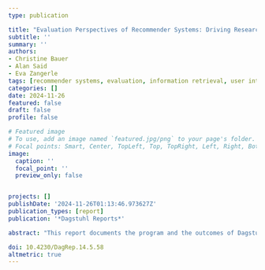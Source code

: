 ```yaml
---
type: publication

title: "Evaluation Perspectives of Recommender Systems: Driving Research and Education (Dagstuhl Seminar 24211)"
subtitle: ''
summary: ''
authors:
- Christine Bauer
- Alan Said
- Eva Zangerle
tags: [recommender systems, evaluation, information retrieval, user interaction, intelligent systems, Dagstuhl]
categories: []
date: 2024-11-26
featured: false
draft: false
profile: false

# Featured image
# To use, add an image named `featured.jpg/png` to your page's folder.
# Focal points: Smart, Center, TopLeft, Top, TopRight, Left, Right, BottomLeft, Bottom, BottomRight.
image:
  caption: ''
  focal_point: ''
  preview_only: false


projects: []
publishDate: '2024-11-26T01:13:46.973627Z'
publication_types: [report]
publication: '*Dagstuhl Reports*'

abstract: "This report documents the program and the outcomes of Dagstuhl Seminar 24211, 'Evaluation Perspectives of Recommender Systems: Driving Research and Education', which brought together 41 participants from 16 countries. The seminar brought together distinguished researchers and practitioners from the recommender systems community, representing a range of expertise and perspectives. The primary objective was to address current challenges and advance the ongoing discourse on the evaluation of recommender systems. The participants' diverse backgrounds and perspectives on evaluation significantly contributed to the discourse on this subject. The seminar featured eight presentations on current challenges in the evaluation of recommender systems. These presentations sparked the general discussion and facilitated the formation of groups around these topics. As a result, five working groups were established, each focusing on the following areas: theory of evaluation, fairness evaluation, best-practices for offline evaluations of recommender systems, multistakeholder and multimethod evaluation, and evaluating the long-term impact of recommender systems."

doi: 10.4230/DagRep.14.5.58
altmetric: true
---
```

